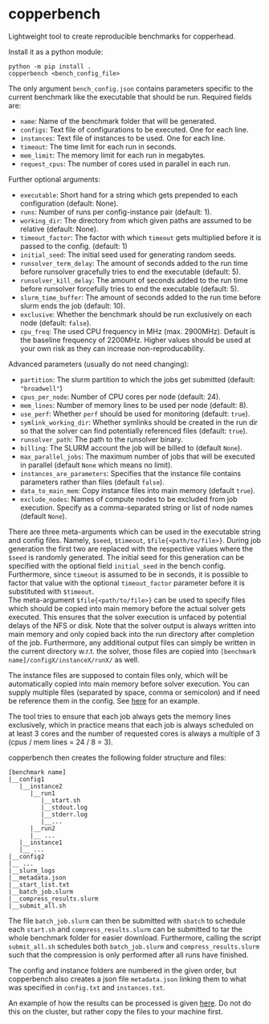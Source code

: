 # copperbench

Lightweight tool to create reproducible benchmarks for copperhead.

Install it as a python module:
```
python -m pip install .
copperbench <bench_config_file>
```

The only argument `bench_config.json` contains parameters specific to the current benchmark like the executable that should be run. 
Required fields are:
* `name`: Name of the benchmark folder that will be generated.
* `configs`: Text file of configurations to be executed. One for each line.
* `instances`: Text file of instances to be used. One for each line.
* `timeout`: The time limit for each run in seconds. 
* `mem_limit`: The memory limit for each run in megabytes. 
* `request_cpus`: The number of cores used in parallel in each run. 

Further optional arguments:
* `executable`: Short hand for a string which gets prepended to each configuration (default: None).
* `runs`: Number of runs per config-instance pair (default: 1).
* `working_dir`: The directory from which given paths are assumed to be relative (default: None).
* `timeout_factor`: The factor with which `timeout` gets multiplied before it is passed to the config. (default: 1)
* `initial_seed`: The initial seed used for generating random seeds.
* `runsolver_term_delay`: The amount of seconds added to the run time before runsolver gracefully tries to end the executable (default: 5).
* `runsolver_kill_delay`: The amount of seconds added to the run time before runsolver forcefully tries to end the executable (default: 5).
* `slurm_time_buffer`: The amount of seconds added to the run time before slurm ends the job (default: 10).
* `exclusive`: Whether the benchmark should be run exclusively on each node (default: `false`).
* `cpu_freq`: The used CPU frequency in MHz (max. 2900MHz). Default is the baseline frequency of 2200MHz. Higher values should be used at your own risk as they can increase non-reproducability.

Advanced parameters (usually do not need changing):
* `partition`: The slurm partition to which the jobs get submitted (default: `"broadwell"`)
* `cpus_per_node`: Number of CPU cores per node (default: 24).
* `mem_lines`: Number of memory lines to be used per node (default: 8).
* `use_perf`: Whether `perf` should be used for monitoring (default: `true`).
* `symlink_working_dir`: Whether symlinks should be created in the run dir so that the solver can find potentially referenced files (default: `true`).
* `runsolver_path`: The path to the runsolver binary.
* `billing`: The SLURM account the job will be billed to (default `None`).
* `max_parallel_jobs`: The maximum number of jobs that will be executed in parallel (default `None` which means no limit).
* `instances_are_parameters`: Specifies that the instance file contains parameters rather than files (default `false`).
* `data_to_main_mem`: Copy instance files into main memory (default `true`).
* `exclude_nodes`: Names of compute nodes to be excluded from job execution. Specify as a comma-separated string or list of node names (default `None`).

There are three meta-arguments which can be used in the executable string and config files. Namely, `$seed`, `$timeout`, `$file{<path/to/file>}`. During job generation the first two are replaced with the respective values where the `$seed` is randomly generated. The initial seed for this generation can be specified with the optional field `initial_seed` in the bench config. 
Furthermore, since `timeout` is assumed to be in seconds, it is possible to factor that value with the optional `timeout_factor` parameter before it is substituted with `$timeout`.  
The meta-argument `$file{<path/to/file>}` can be used to specify files which should be copied into main memory before the actual solver gets executed. This ensures that the solver execution is unfaced by potential delays of the NFS or disk. Note that the solver output is always written into main memory and only copied back into the run directory after completion of the job. Furthermore, any additional output files can simply be written in the current directory w.r.t. the solver, those files are copied into `[benchmark name]/configX/instanceX/runX/` as well.

The instance files are supposed to contain files only, which will be automatically copied into main memory before solver execution. You can supply multiple files (separated by space, comma or semicolon) and if need be reference them in the config. See [here](examples/tlsp/) for an example.

The tool tries to ensure that each job always gets the memory lines exclusively, which in practice means that each job is always scheduled on at least 3 cores and the number of requested cores is always a multiple of 3 (cpus / mem lines = 24 / 8 = 3). 

copperbench then creates the following folder structure and files:
```
[benchmark name]
|__config1
   |__instance2
      |__run1
         |__start.sh
         |__stdout.log
         |__stderr.log
         |__...
      |__run2
      |__ ...
   |__instance1
   |__ ...
|__config2
|__ ...
|__slurm_logs
|__metadata.json
|__start_list.txt
|__batch_job.slurm
|__compress_results.slurm
|__submit_all.sh
```

The file `batch_job.slurm` can then be submitted with `sbatch` to schedule each `start.sh` and `compress_results.slurm` can be submitted to tar the whole benchmark folder for easier download.
Furthermore, calling the script `submit_all.sh` schedules both `batch_job.slurm` and `compress_results.slurm` such that the compression is only performed after all runs have finished.

The config and instance folders are numbered in the given order, but copperbench also creates a json file `metadata.json` linking them to what was specified in `config.txt` and `instances.txt`.

An example of how the results can be processed is given [here](examples/tlsp/evaluation.py). Do not do this on the cluster, but rather copy the files to your machine first.

